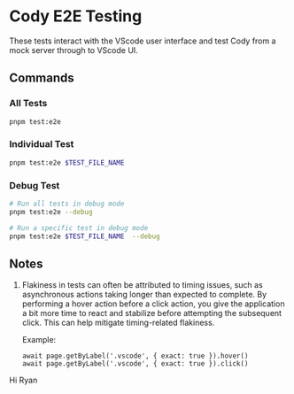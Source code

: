 # Cody E2E Testing

These tests interact with the VScode user interface and test Cody from a mock server through to VScode UI.

## Commands

### All Tests

```sh
pnpm test:e2e
```

### Individual Test

```sh
pnpm test:e2e $TEST_FILE_NAME
```

### Debug Test

```sh
# Run all tests in debug mode
pnpm test:e2e --debug

# Run a specific test in debug mode
pnpm test:e2e $TEST_FILE_NAME  --debug
```

## Notes

1. Flakiness in tests can often be attributed to timing issues, such as asynchronous actions taking longer than expected to complete. By performing a hover action before a click action, you give the application a bit more time to react and stabilize before attempting the subsequent click. This can help mitigate timing-related flakiness.

   Example:

   ```
   await page.getByLabel('.vscode', { exact: true }).hover()
   await page.getByLabel('.vscode', { exact: true }).click()
   ```
Hi Ryan
